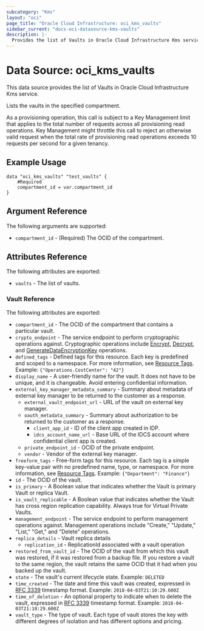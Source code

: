 ```yaml
---
subcategory: "Kms"
layout: "oci"
page_title: "Oracle Cloud Infrastructure: oci_kms_vaults"
sidebar_current: "docs-oci-datasource-kms-vaults"
description: |-
  Provides the list of Vaults in Oracle Cloud Infrastructure Kms service
---
```


# Data Source: oci_kms_vaults
This data source provides the list of Vaults in Oracle Cloud Infrastructure Kms service.

Lists the vaults in the specified compartment.

As a provisioning operation, this call is subject to a Key Management limit that applies to
the total number of requests across all provisioning read operations. Key Management might
throttle this call to reject an otherwise valid request when the total rate of provisioning
read operations exceeds 10 requests per second for a given tenancy.


## Example Usage

```hcl
data "oci_kms_vaults" "test_vaults" {
	#Required
	compartment_id = var.compartment_id
}
```

## Argument Reference

The following arguments are supported:

* `compartment_id` - (Required) The OCID of the compartment.


## Attributes Reference

The following attributes are exported:

* `vaults` - The list of vaults.

### Vault Reference

The following attributes are exported:

* `compartment_id` - The OCID of the compartment that contains a particular vault.
* `crypto_endpoint` - The service endpoint to perform cryptographic operations against. Cryptographic operations include [Encrypt](https://docs.cloud.oracle.com/iaas/api/#/en/key/latest/EncryptedData/Encrypt), [Decrypt](https://docs.cloud.oracle.com/iaas/api/#/en/key/latest/DecryptedData/Decrypt), and [GenerateDataEncryptionKey](https://docs.cloud.oracle.com/iaas/api/#/en/key/latest/GeneratedKey/GenerateDataEncryptionKey) operations. 
* `defined_tags` - Defined tags for this resource. Each key is predefined and scoped to a namespace. For more information, see [Resource Tags](https://docs.cloud.oracle.com/iaas/Content/General/Concepts/resourcetags.htm). Example: `{"Operations.CostCenter": "42"}` 
* `display_name` - A user-friendly name for the vault. It does not have to be unique, and it is changeable. Avoid entering confidential information. 
* `external_key_manager_metadata_summary` - Summary about metadata of external key manager to be returned to the customer as a response.
	* `external_vault_endpoint_url` - URL of the vault on external key manager.
	* `oauth_metadata_summary` - Summary about authorization to be returned to the customer as a response.
		* `client_app_id` - ID of the client app created in IDP.
		* `idcs_account_name_url` - Base URL of the IDCS account where confidential client app is created.
	* `private_endpoint_id` - OCID of the private endpoint.
	* `vendor` - Vendor of the external key manager.
* `freeform_tags` - Free-form tags for this resource. Each tag is a simple key-value pair with no predefined name, type, or namespace. For more information, see [Resource Tags](https://docs.cloud.oracle.com/iaas/Content/General/Concepts/resourcetags.htm). Example: `{"Department": "Finance"}` 
* `id` - The OCID of the vault.
* `is_primary` - A Boolean value that indicates whether the Vault is primary Vault or replica Vault.
* `is_vault_replicable` - A Boolean value that indicates whether the Vault has cross region replication capability. Always true for Virtual Private Vaults.
* `management_endpoint` - The service endpoint to perform management operations against. Management operations include "Create," "Update," "List," "Get," and "Delete" operations. 
* `replica_details` - Vault replica details 
	* `replication_id` - ReplicationId associated with a vault operation 
* `restored_from_vault_id` - The OCID of the vault from which this vault was restored, if it was restored from a backup file. If you restore a vault to the same region, the vault retains the same OCID that it had when you backed up the vault. 
* `state` - The vault's current lifecycle state.  Example: `DELETED` 
* `time_created` - The date and time this vault was created, expressed in [RFC 3339](https://tools.ietf.org/html/rfc3339) timestamp format.  Example: `2018-04-03T21:10:29.600Z` 
* `time_of_deletion` - An optional property to indicate when to delete the vault, expressed in [RFC 3339](https://tools.ietf.org/html/rfc3339) timestamp format. Example: `2018-04-03T21:10:29.600Z` 
* `vault_type` - The type of vault. Each type of vault stores the key with different degrees of isolation and has different options and pricing. 


